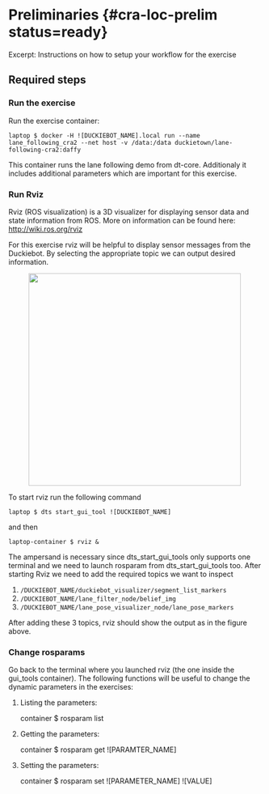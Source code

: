 # Preliminaries {#cra-loc-prelim status=ready}

Excerpt: Instructions on how to setup your workflow for the exercise 

## Required steps

### Run the exercise 

Run the exercise container:

    laptop $ docker -H ![DUCKIEBOT_NAME].local run --name lane_following_cra2 --net host -v /data:/data duckietown/lane-following-cra2:daffy

This container runs the lane following demo from dt-core. Additionaly it includes additional parameters which are important for this exercise.


### Run Rviz

Rviz (ROS visualization) is a 3D visualizer for displaying sensor data and state information from ROS. More on information can be found here: http://wiki.ros.org/rviz

For this exercise rviz will be helpful to display sensor messages from the Duckiebot. By selecting the appropriate topic we can output desired information.

<figure>
<img style="width:30em" src="images/rosviz_screenshot.png"/>
</figure>

To start rviz run the following command

    laptop $ dts start_gui_tool ![DUCKIEBOT_NAME]

and then

    laptop-container $ rviz &

The ampersand is necessary since dts_start_gui_tools only supports one terminal and we need to launch rosparam from dts_start_gui_tools too. After starting Rviz we need to add the required topics we want to inspect

1. `/DUCKIEBOT_NAME/duckiebot_visualizer/segment_list_markers`
2. `/DUCKIEBOT_NAME/lane_filter_node/belief_img`
3. `/DUCKIEBOT_NAME/lane_pose_visualizer_node/lane_pose_markers`

After adding these 3 topics, rviz should show the output as in the figure above.


### Change rosparams 

Go back to the terminal where you launched rviz (the one inside the gui_tools container). The following functions will be useful to change the dynamic parameters in the exercises: 

1) Listing the parameters:

    container $ rosparam list

2) Getting the parameters:

    container $ rosparam get ![PARAMTER_NAME]

3) Setting the parameters:

    container $ rosparam set ![PARAMETER_NAME] ![VALUE]


